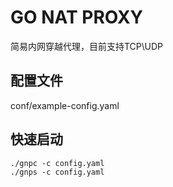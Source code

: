 # GO NAT PROXY 

简易内网穿越代理，目前支持TCP\UDP

## 配置文件

conf/example-config.yaml

## 快速启动

```
./gnpc -c config.yaml
./gnps -c config.yaml
```